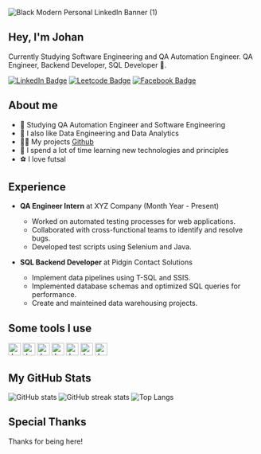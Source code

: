 ![Black Modern Personal LinkedIn Banner (1)](https://github.com/JohanCifuentes03/JohanCifuentes03/assets/110059991/1ab3974d-ba5b-4189-8680-b45ec061dfef)


## Hey, I'm Johan

Currently Studying Software Engineering and QA Automation Engineer. 
QA Engineer, Backend Developer, SQL Developer 🎯.

[![LinkedIn Badge](https://img.shields.io/badge/-Johan_Cifuentes-0077B5?style=flat-square&labelColor=0077B5&logo=Linkedin&link=https://www.linkedin.com/in/johan-cifuentes-9b791b224/)](https://www.linkedin.com/in/johan-cifuentes-9b791b224/)
[![Leetcode Badge](https://img.shields.io/badge/-Johan-14c767?style=flat-square&labelColor=14c767&logo=Leetcode&link=https://leetcode.com/johancfuentes/)](https://leetcode.com/johancfuentes/)
[![Facebook Badge](https://img.shields.io/badge/-Johan_Cifuentes-1ca0f1?style=flat-square&labelColor=1ca0f1&logo=Facebook&link=https://www.facebook.com/johan.lopez3355/)](https://www.facebook.com/johan.lopez3355/)


## About me

- 🔭 Studying QA Automation Engineer and Software Engineering
- 📖 I also like Data Engineering and Data Analytics
- 👨‍💻 My projects [Github](https://github.com/JohanCifuentes03)
- 💬 I spend a lot of time learning new technologies and principles
- ⚽ I love futsal


## Experience

- **QA Engineer Intern** at XYZ Company (Month Year - Present)
  - Worked on automated testing processes for web applications.
  - Collaborated with cross-functional teams to identify and resolve bugs.
  - Developed test scripts using Selenium and Java.

  
- **SQL Backend Developer** at Pidgin Contact Solutions 
  - Implement data pipelines using T-SQL and SSIS.
  - Implemented database schemas and optimized SQL queries for performance.
  - Create and mainteined data warehousing projects.


## Some tools I use

<p align="left">
    
  <img src="https://cdn.jsdelivr.net/gh/devicons/devicon@latest/icons/java/java-original.svg" alt="Java" width="25" height="25"/>   
  <img src="https://cdn.jsdelivr.net/gh/devicons/devicon@latest/icons/python/python-original.svg" alt="Java" width="25" height="25" /> 
  <img src="https://cdn.jsdelivr.net/gh/devicons/devicon@latest/icons/microsoftsqlserver/microsoftsqlserver-original-wordmark.svg" alt="Java" width="25" height="25" />
  <img src="https://cdn.jsdelivr.net/gh/devicons/devicon@latest/icons/cplusplus/cplusplus-original.svg" alt="Java" width="25" height="25" />
  <img src="https://cdn.jsdelivr.net/gh/devicons/devicon@latest/icons/selenium/selenium-original.svg" alt="Java" width="25" height="25" /> 
  <img src="https://cdn.jsdelivr.net/gh/devicons/devicon@latest/icons/git/git-original.svg" alt="Java" width="25" height="25" />
  <img src="https://cdn.jsdelivr.net/gh/devicons/devicon@latest/icons/spring/spring-original.svg" alt="Java" width="25" height="25" />
    
</p>

## My GitHub Stats

![GitHub stats](https://github-readme-stats.vercel.app/api?username=JohanCifuentes03&show_icons=true&theme=radical&count_private=true&include_all_commits=true)
![GitHub streak stats](https://github-readme-streak-stats.herokuapp.com/?user=JohanCifuentes03&theme=dark)
![Top Langs](https://github-readme-stats.vercel.app/api/top-langs/?username=JohanCifuentes03&layout=compact&theme=radical)

## Special Thanks
Thanks for being here!



